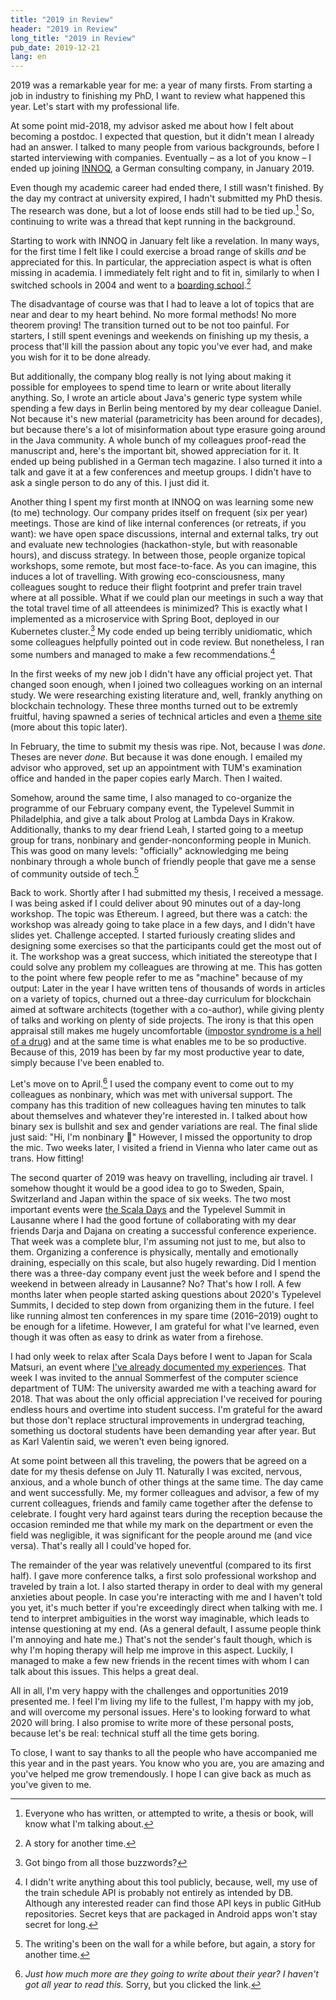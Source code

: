 ```yaml
---
title: "2019 in Review"
header: "2019 in Review"
long_title: "2019 in Review"
pub_date: 2019-12-21
lang: en
---
```


2019 was a remarkable year for me: a year of many firsts.
From starting a job in industry to finishing my PhD, I want to review what happened this year.
Let's start with my professional life.

At some point mid-2018, my advisor asked me about how I felt about becoming a postdoc.
I expected that question, but it didn't mean I already had an answer.
I talked to many people from various backgrounds, before I started interviewing with companies.
Eventually – as a lot of you know – I ended up joining [INNOQ](https://www.innoq.com), a German consulting company, in January 2019.

Even though my academic career had ended there, I still wasn't finished.
By the day my contract at university expired, I hadn't submitted my PhD thesis.
The research was done, but a lot of loose ends still had to be tied up.[^1]
So, continuing to write was a thread that kept running in the background.

Starting to work with INNOQ in January felt like a revelation.
In many ways, for the first time I felt like I could exercise a broad range of skills _and_ be appreciated for this.
In particular, the appreciation aspect is what is often missing in academia.
I immediately felt right and to fit in, similarly to when I switched schools in 2004 and went to a [boarding school](https://cz-gymnasium.jena.de/).[^2]

The disadvantage of course was that I had to leave a lot of topics that are near and dear to my heart behind.
No more formal methods!
No more theorem proving!
The transition turned out to be not too painful.
For starters, I still spent evenings and weekends on finishing up my thesis, a process that'll kill the passion about any topic you've ever had, and make you wish for it to be done already.

But additionally, the company blog really is not lying about making it possible for employees to spend time to learn or write about literally anything.
So, I wrote an article about Java's generic type system while spending a few days in Berlin being mentored by my dear colleague Daniel.
Not because it's new material (parametricity has been around for decades), but because there's a lot of misinformation about type erasure going around in the Java community.
A whole bunch of my colleagues proof-read the manuscript and, here's the important bit, showed appreciation for it.
It ended up being published in a German tech magazine.
I also turned it into a talk and gave it at a few conferences and meetup groups.
I didn't have to ask a single person to do any of this.
I just did it.

Another thing I spent my first month at INNOQ on was learning some new (to me) technology.
Our company prides itself on frequent (six per year) meetings.
Those are kind of like internal conferences (or retreats, if you want): we have open space discussions, internal and external talks, try out and evaluate new technologies (hackathon-style, but with reasonable hours), and discuss strategy.
In between those, people organize topical workshops, some remote, but most face-to-face.
As you can imagine, this induces a lot of travelling.
With growing eco-consciousness, many colleagues sought to reduce their flight footprint and prefer train travel where at all possible.
What if we could plan our meetings in such a way that the total travel time of all atteendees is minimized?
This is exactly what I implemented as a microservice with Spring Boot, deployed in our Kubernetes cluster.[^3]
My code ended up being terribly unidiomatic, which some colleagues helpfully pointed out in code review.
But nonetheless, I ran some numbers and managed to make a few recommendations.[^4]

In the first weeks of my new job I didn't have any official project yet.
That changed soon enough, when I joined two colleagues working on an internal study.
We were researching existing literature and, well, frankly anything on blockchain technology.
These three months turned out to be extremly fruitful, having spawned a series of technical articles and even a [theme site](https://blockchain.innoq.com/) (more about this topic later).

In February, the time to submit my thesis was ripe.
Not, because I was _done_.
Theses are never _done_.
But because it was done enough.
I emailed my advisor who approved, set up an appointment with TUM's examination office and handed in the paper copies early March.
Then I waited.

Somehow, around the same time, I also managed to co-organize the programme of our February company event, the Typelevel Summit in Philadelphia, and give a talk about Prolog at Lambda Days in Krakow.
Additionally, thanks to my dear friend Leah, I started going to a meetup group for trans, nonbinary and gender-nonconforming people in Munich.
This was good on many levels: "officially" acknowledging me being nonbinary through a whole bunch of friendly people that gave me a sense of community outside of tech.[^5]

Back to work.
Shortly after I had submitted my thesis, I received a message.
I was being asked if I could deliver about 90 minutes out of a day-long workshop.
The topic was Ethereum.
I agreed, but there was a catch: the workshop was already going to take place in a few days, and I didn't have slides yet.
Challenge accepted.
I started furiously creating slides and designing some exercises so that the participants could get the most out of it.
The workshop was a great success, which initiated the stereotype that I could solve any problem my colleagues are throwing at me.
This has gotten to the point where few people refer to me as "machine" because of my output:
Later in the year I have written tens of thousands of words in articles on a variety of topics, churned out a three-day curriculum for blockchain aimed at software architects (together with a co-author), while giving plenty of talks and working on plenty of side projects.
The irony is that this open appraisal still makes me hugely uncomfortable ([impostor syndrome is a hell of a drug](https://twitter.com/heathercmiller/status/1205641312659234825)) and at the same time is what enables me to be so productive.
Because of this, 2019 has been by far my most productive year to date, simply because I've been enabled to.

Let's move on to April.[^6]
I used the company event to come out to my colleagues as nonbinary, which was met with universal support.
The company has this tradition of new colleagues having ten minutes to talk about themselves and whatever they're interested in.
I talked about how binary sex is bullshit and sex and gender variations are real.
The final slide just said: "Hi, I'm nonbinary 👋"
However, I missed the opportunity to drop the mic.
Two weeks later, I visited a friend in Vienna who later came out as trans.
How fitting!

The second quarter of 2019 was heavy on travelling, including air travel.
I somehow thought it would be a good idea to go to Sweden, Spain, Switzerland and Japan within the space of six weeks.
The two most important events were [the Scala Days](https://www.innoq.com/de/blog/scala-days-2019-lausanne/) and the Typelevel Summit in Lausanne where I had the good fortune of collaborating with my dear friends Darja and Dajana on creating a successful conference experience.
That week was a complete blur, I'm assuming not just to me, but also to them.
Organizing a conference is physically, mentally and emotionally draining, especially on this scale, but also hugely rewarding.
Did I mention there was a three-day company event just the week before and I spend the weekend in between already in Lausanne?
No?
That's how I roll.
A few months later when people started asking questions about 2020's Typelevel Summits, I decided to step down from organizing them in the future.
I feel like running almost ten conferences in my spare time (2016–2019) ought to be enough for a lifetime.
However, I am grateful for what I've learned, even though it was often as easy to drink as water from a firehose.

I had only week to relax after Scala Days before I went to Japan for Scala Matsuri, an event where [I've already documented my experiences](/articles/scala-matsuri/).
That week I was invited to the annual Sommerfest of the computer science department of TUM:
The university awarded me with a teaching award for 2018.
That was about the only official appreciation I've received for pouring endless hours and overtime into student success.
I'm grateful for the award but those don't replace structural improvements in undergrad teaching, something us doctoral students have been demanding year after year.
But as Karl Valentin said, we weren't even being ignored.

At some point between all this traveling, the powers that be agreed on a date for my thesis defense on July 11.
Naturally I was excited, nervous, anxious, and a whole bunch of other things at the same time.
The day came and went successfully.
Me, my former colleagues and advisor, a few of my current colleagues, friends and family came together after the defense to celebrate.
I fought very hard against tears during the reception because the occasion reminded me that while my mark on the department or even the field was negligible, it was significant for the people around me (and vice versa).
That's really all I could've hoped for.

The remainder of the year was relatively uneventful (compared to its first half).
I gave more conference talks, a first solo professional workshop and traveled by train a lot.
I also started therapy in order to deal with my general anxieties about people.
In case you're interacting with me and I haven't told you yet, it's much better if you're exceedingly direct when talking with me.
I tend to interpret ambiguities in the worst way imaginable, which leads to intense questioning at my end.
(As a general default, I assume people think I'm annoying and hate me.)
That's not the sender's fault though, which is why I'm hoping therapy will help me improve in this aspect.
Luckily, I managed to make a few new friends in the recent times with whom I can talk about this issues.
This helps a great deal.

All in all, I'm very happy with the challenges and opportunities 2019 presented me.
I feel I'm living my life to the fullest, I'm happy with my job, and will overcome my personal issues.
Here's to looking forward to what 2020 will bring.
I also promise to write more of these personal posts, because let's be real: technical stuff all the time gets boring.

To close, I want to say thanks to all the people who have accompanied me this year and in the past years.
You know who you are, you are amazing and you've helped me grow tremendously.
I hope I can give back as much as you've given to me.

[^1]: Everyone who has written, or attempted to write, a thesis or book, will know what I'm talking about.
[^2]: A story for another time.
[^3]: Got bingo from all those buzzwords?
[^4]: I didn't write anything about this tool publicly, because, well, my use of the train schedule API is probably not entirely as intended by DB. Although any interested reader can find those API keys in public GitHub repositories. Secret keys that are packaged in Android apps won't stay secret for long.
[^5]: The writing's been on the wall for a while before, but again, a story for another time.
[^6]:  _Just how much more are they going to write about their year? I haven't got all year to read this._ Sorry, but you clicked the link.
